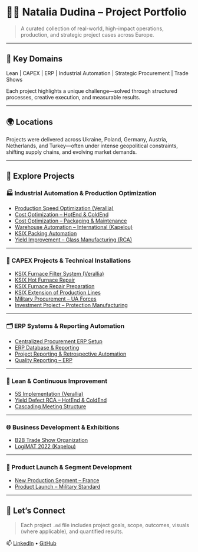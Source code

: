 # 👩‍💻 Natalia Dudina – Project Portfolio

> A curated collection of real-world, high-impact operations, production, and strategic project cases across Europe.

---

## 🔧 Key Domains

Lean | CAPEX | ERP | Industrial Automation | Strategic Procurement | Trade Shows

Each project highlights a unique challenge—solved through structured processes, creative execution, and measurable results.

---

## 🌍 Locations

Projects were delivered across Ukraine, Poland, Germany, Austria, Netherlands, and Turkey—often under intense geopolitical constraints, shifting supply chains, and evolving market demands. 

---

## 📁 Explore Projects

### 🏭 Industrial Automation & Production Optimization

- [Production Speed Optimization (Verallia)](./projects/production-speed-optimization-verallia.md)
- [Cost Optimization – HotEnd & ColdEnd](./projects/cost-optimization-hotend-coldend.md)
- [Cost Optimization – Packaging & Maintenance](./projects/cost-optimization-packaging-maintenance-verallia.md)
- [Warehouse Automation – International (Kapelou)](./projects/warehouse-automation-international-kapelou.md)
- [KSIX Packing Automation](./projects/ksix-packing-automation-verallia.md)
- [Yield Improvement – Glass Manufacturing (RCA)](./projects/yield-improvement-rca-glass-verallia.md)

---

### 🔩 CAPEX Projects & Technical Installations

- [KSIX Furnace Filter System (Verallia)](./projects/ksix-furnace-filter-system-verallia.md)
- [KSIX Hot Furnace Repair](./projects/ksix-furnace-hot-repair-verallia.md)
- [KSIX Furnace Repair Preparation](./projects/ksix-furnace-repair-preparation-verallia.md)
- [KSIX Extension of Production Lines](./projects/ksix-extension-production-lines-verallia.md)
- [Military Procurement – UA Forces](./projects/military-procurement-ua-forces.md)
- [Investment Project – Protection Manufacturing](./projects/investment-project-protection-manufacturing.md)

---

### 🗂️ ERP Systems & Reporting Automation

- [Centralized Procurement ERP Setup](./projects/centralized-procurement-erp-setup.md)
- [ERP Database & Reporting](./projects/erp-database-reporting-verallia.md)
- [Project Reporting & Retrospective Automation](./projects/project-reporting-retrospective-automation.md)
- [Quality Reporting – ERP](./projects/quality-reporting-erp-verallia.md)

---

### 🎯 Lean & Continuous Improvement

- [5S Implementation (Verallia)](./projects/5s-lean-implementation-verallia.md)
- [Yield Defect RCA – HotEnd & ColdEnd](./projects/yield-defect-rca-hotend-coldend.md)
- [Cascading Meeting Structure](./projects/cascading-meeting-structure.md)

---

### 🌐 Business Development & Exhibitions

- [B2B Trade Show Organization](./projects/b2b-trade-show-organization.md)
- [LogiMAT 2022 (Kapelou)](./projects/logimat-2022-kapelou.md)

---

### 🚀 Product Launch & Segment Development

- [New Production Segment – France](./projects/new-production-segment-france.md)
- [Product Launch – Military Standard](./projects/product-launch-military-standard.md)

---

## 🤝 Let’s Connect

> Each project `.md` file includes project goals, scope, outcomes, visuals (where applicable), and quantified results.

📫 [LinkedIn](https://www.linkedin.com/in/nate-dudina-ucn/) • [GitHub](https://github.com/UrchinSun)
